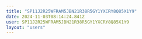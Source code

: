 ```yaml
---
title: "SP11J2R25WFRAM5JBN21R38R5GY1YXCRY8Q85X1Y9"
date: 2024-11-03T08:14:24.841Z
user: SP11J2R25WFRAM5JBN21R38R5GY1YXCRY8Q85X1Y9
layout: "users"
---
```

    